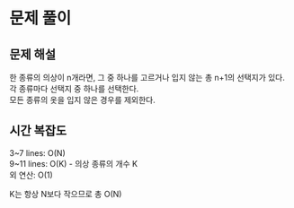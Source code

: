 # 문제 풀이

## 문제 해설
한 종류의 의상이 n개라면, 그 중 하나를 고르거나 입지 않는 총 n+1의 선택지가 있다.\
각 종류마다 선택지 중 하나를 선택한다.\
모든 종류의 옷을 입지 않은 경우를 제외한다.

## 시간 복잡도
3~7 lines: O(N)\
9~11 lines: O(K) - 의상 종류의 개수 K\
외 연산: O(1)

K는 항상 N보다 작으므로 총 O(N)